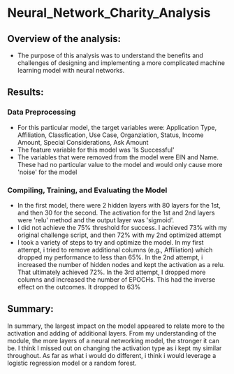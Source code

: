 # Neural_Network_Charity_Analysis
## Overview of the analysis:
- The purpose of this analysis was to understand the benefits and challenges of designing and implementing a more complicated machine learning model with neural networks.

## Results:

### Data Preprocessing
- For this particular model, the target variables were: Application Type, Affiliation, Classfication, Use Case, Organziation, Status, Income Amount, Special Considerations, Ask Amount
- The feature variable for this model was 'Is Successful'
- The variables that were removed from the model were EIN and Name. These had no particular value to the model and would only cause more 'noise' for the model

### Compiling, Training, and Evaluating the Model
- In the first model, there were 2 hidden layers with 80 layers for the 1st, and then 30 for the second. The activation for the 1st and 2nd layers were 'relu' method and the output layer was 'sigmoid'.
- I did not achieve the 75% threshold for success. I achieved 73% with my original challenge script, and then 72% with my 2nd optimized attempt
- I took a variety of steps to try and optimize the model. In my first attempt, i tried to remove additional columns (e.g., Affiliation) which dropped my performance to less than 65%. In the 2nd attempt, i increased the number of hidden nodes and kept the activation as a relu. That ultimately achieved 72%. In the 3rd attempt, I dropped more columns and increased the number of EPOCHs. This had the inverse effect on the outcomes. It dropped to 63%

## Summary: 
In summary, the largest impact on the model appeared to relate more to the activation and adding of additional layers. From my understanding of the module, the more layers of a neural networking model, the stronger it can be. I think I missed out on changing the activation type as i kept my similar throughout. As far as what i would do different, i think i would leverage a logistic regression model or a random forest.
